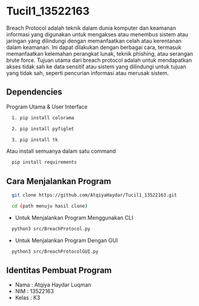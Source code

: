 # Tucil1_13522163

Breach Protocol adalah teknik dalam dunia komputer dan keamanan informasi yang digunakan untuk mengakses atau menembus sistem atau jaringan yang dilindungi dengan memanfaatkan celah atau kerentanan dalam keamanan. Ini dapat dilakukan dengan berbagai cara, termasuk memanfaatkan kelemahan perangkat lunak, teknik phishing, atau serangan brute force. Tujuan utama dari breach protocol adalah untuk mendapatkan akses tidak sah ke data sensitif atau sistem yang dilindungi untuk tujuan yang tidak sah, seperti pencurian informasi atau merusak sistem.

##

## Dependencies
Program Utama & User Interface
```bash
  1. pip install colorama
```
```bash
  2. pip install pyfiglet
```
```bash
  3. pip install tk
```

Atau install semuanya dalam satu command
```bash
  pip install requirements
```

##

## Cara Menjalankan Program
```bash
  git clone https://github.com/AtqiyaHaydar/Tucil1_13522163.git
```
```bash
  cd (path menuju hasil clone)
```

- Untuk Menjalankan Program Menggunakan CLI
```bash
  python3 src/BreachProtocol.py
```
- Untuk Menjalankan Program Dengan GUI 
```bash
  python3 src/BreachProtocolGUI.py
```

##

## Identitas Pembuat Program

- Nama : Atqiya Haydar Luqman
- NIM : 13522163
- Kelas : K3
